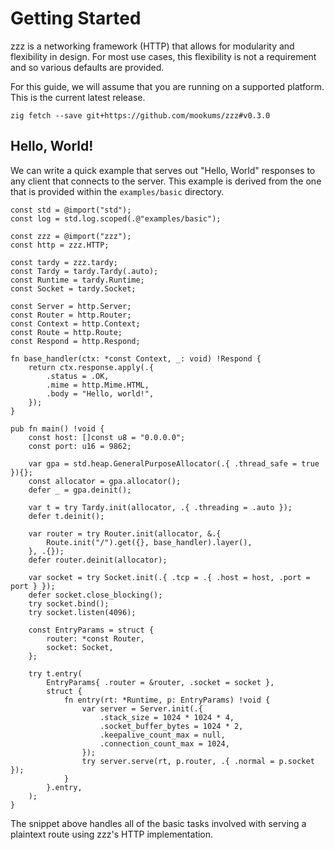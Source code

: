 # Getting Started
zzz is a networking framework (HTTP) that allows for modularity and flexibility in design. For most use cases, this flexibility is not a requirement and so various defaults are provided.

For this guide, we will assume that you are running on a supported platform.
This is the current latest release.

`zig fetch --save git+https://github.com/mookums/zzz#v0.3.0`

## Hello, World!
We can write a quick example that serves out "Hello, World" responses to any client that connects to the server. This example is derived from the one that is provided within the `examples/basic` directory.

```zig
const std = @import("std");
const log = std.log.scoped(.@"examples/basic");

const zzz = @import("zzz");
const http = zzz.HTTP;

const tardy = zzz.tardy;
const Tardy = tardy.Tardy(.auto);
const Runtime = tardy.Runtime;
const Socket = tardy.Socket;

const Server = http.Server;
const Router = http.Router;
const Context = http.Context;
const Route = http.Route;
const Respond = http.Respond;

fn base_handler(ctx: *const Context, _: void) !Respond {
    return ctx.response.apply(.{
        .status = .OK,
        .mime = http.Mime.HTML,
        .body = "Hello, world!",
    });
}

pub fn main() !void {
    const host: []const u8 = "0.0.0.0";
    const port: u16 = 9862;

    var gpa = std.heap.GeneralPurposeAllocator(.{ .thread_safe = true }){};
    const allocator = gpa.allocator();
    defer _ = gpa.deinit();

    var t = try Tardy.init(allocator, .{ .threading = .auto });
    defer t.deinit();

    var router = try Router.init(allocator, &.{
        Route.init("/").get({}, base_handler).layer(),
    }, .{});
    defer router.deinit(allocator);

    var socket = try Socket.init(.{ .tcp = .{ .host = host, .port = port } });
    defer socket.close_blocking();
    try socket.bind();
    try socket.listen(4096);

    const EntryParams = struct {
        router: *const Router,
        socket: Socket,
    };

    try t.entry(
        EntryParams{ .router = &router, .socket = socket },
        struct {
            fn entry(rt: *Runtime, p: EntryParams) !void {
                var server = Server.init(.{
                    .stack_size = 1024 * 1024 * 4,
                    .socket_buffer_bytes = 1024 * 2,
                    .keepalive_count_max = null,
                    .connection_count_max = 1024,
                });
                try server.serve(rt, p.router, .{ .normal = p.socket });
            }
        }.entry,
    );
}
```

The snippet above handles all of the basic tasks involved with serving a plaintext route using zzz's HTTP implementation. 
